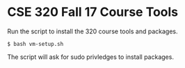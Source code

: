 # CSE 320 Fall 17 Course Tools


Run the script to install the 320 course tools and packages. 
```
$ bash vm-setup.sh
```

The script will ask for sudo privledges to install packages. 


